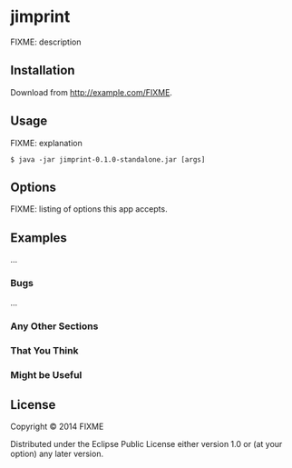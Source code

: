 # jimprint

FIXME: description

## Installation

Download from http://example.com/FIXME.

## Usage

FIXME: explanation

    $ java -jar jimprint-0.1.0-standalone.jar [args]

## Options

FIXME: listing of options this app accepts.

## Examples

...

### Bugs

...

### Any Other Sections
### That You Think
### Might be Useful

## License

Copyright © 2014 FIXME

Distributed under the Eclipse Public License either version 1.0 or (at
your option) any later version.
